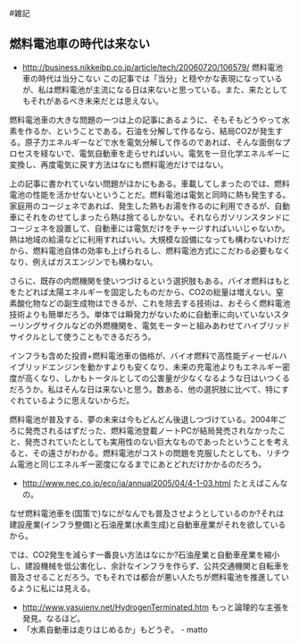 #雑記


## 燃料電池車の時代は来ない

* http://business.nikkeibp.co.jp/article/tech/20060720/106579/ 燃料電池車の時代は当分こない
この記事では「当分」と穏やかな表現になっているが、私は燃料電池が主流になる日は来ないと思っている。また、来たとしてもそれがあるべき未来だとは思えない。



燃料電池車の大きな問題の一つは上の記事にあるように、そもそもどうやって水素を作るか、ということである。石油を分解して作るなら、結局CO2が発生する。原子力エネルギーなどで水を電気分解して作るのであれば、そんな面倒なプロセスを経ないで、電気自動車を走らせればいい。電気を一旦化学エネルギーに変換し、再度電気に戻す方法はなにも燃料電池だけではない。



上の記事に書かれていない問題がほかにもある。車載してしまったのでは、燃料電池の性能を活かせないということだ。燃料電池は電気と同時に熱も発生する。家庭用のコージェネであれば、発生した熱もお湯を作るのに利用できるが、自動車にそれをのせてしまったら熱は捨てるしかない。それならガソリンスタンドにコージェネを設置して、自動車には電気だけをチャージすればいいじゃないか。熱は地域の給湯などに利用すればいい。大規模な設備になっても構わないわけだから、燃料電池自体の効率も上げられるし、燃料電池方式にこだわる必要もなくなり、例えばガスエンジンでも構わない。



さらに、既存の内燃機関を使いつづけるという選択肢もある。バイオ燃料はもとをたどれば太陽エネルギーを固定したものだから、CO2の総量は増えない。窒素酸化物などの副生成物はできるが、これを除去する技術は、おそらく燃料電池技術よりも簡単だろう。単体では瞬発力がないために自動車に向いていないスターリングサイクルなどの外燃機関を、電気モーターと組みあわせてハイブリッドサイクルとして使うこともできるだろう。



インフラも含めた投資+燃料電池車の価格が、バイオ燃料で高性能ディーゼルハイブリッドエンジンを動かすよりも安くなり、未来の充電池よりもエネルギー密度が高くなり、しかもトータルとしての公害量が少なくなるような日はいつくるだろうか。私はそんな日は来ないと思う。数ある、他の選択肢に比べて、特にすぐれているように思えないからだ。



燃料電池が普及する、夢の未来は今もどんどん後退しつづけている。2004年ごろに発売されるはずだった、燃料電池登載ノートPCが結局発売されなかったこと、発売されていたとしても実用性のない巨大なものであったということを考えると、その遠さがわかる。燃料電池がコストの問題を克服したとしても、リチウム電池と同じエネルギー密度になるまでにあとどれだけかかるのだろう。

* http://www.nec.co.jp/eco/ja/annual2005/04/4-1-03.html たとえばこんなの。


なぜ燃料電池車を(国策で)なにがなんでも普及させようとしているのか?それは建設産業(インフラ整備)と石油産業(水素生成)と自動車産業がそれを欲しているから。



では、CO2発生を減らす一番良い方法はなにか?石油産業と自動車産業を縮小し、建設機械を低公害化し、余計なインフラを作らず、公共交通機関と自転車を普及させることだろう。でもそれでは都合が悪い人たちが燃料電池を推進しているように私には見える。

* http://www.yasuienv.net/HydrogenTerminated.htm もっと論理的な主張を発見。なるほど。
* 「水素自動車は走りはじめるか」もどうぞ。 - matto 
<!--  -->


